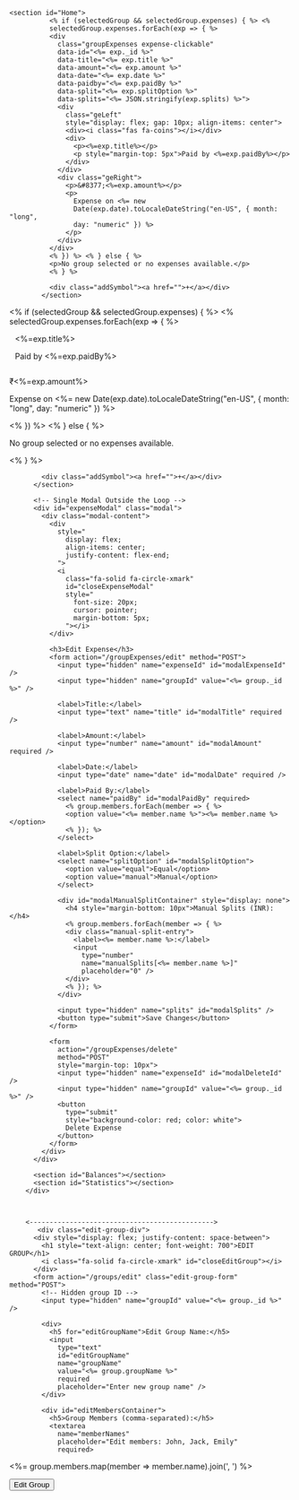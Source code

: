    <section id="Home">
              <% if (selectedGroup && selectedGroup.expenses) { %> <%
              selectedGroup.expenses.forEach(exp => { %>
              <div
                class="groupExpenses expense-clickable"
                data-id="<%= exp._id %>"
                data-title="<%= exp.title %>"
                data-amount="<%= exp.amount %>"
                data-date="<%= exp.date %>"
                data-paidby="<%= exp.paidBy %>"
                data-split="<%= exp.splitOption %>"
                data-splits="<%= JSON.stringify(exp.splits) %>">
                <div
                  class="geLeft"
                  style="display: flex; gap: 10px; align-items: center">
                  <div><i class="fas fa-coins"></i></div>
                  <div>
                    <p><%=exp.title%></p>
                    <p style="margin-top: 5px">Paid by <%=exp.paidBy%></p>
                  </div>
                </div>
                <div class="geRight">
                  <p>&#8377;<%=exp.amount%></p>
                  <p>
                    Expense on <%= new
                    Date(exp.date).toLocaleDateString("en-US", { month: "long",
                    day: "numeric" }) %>
                  </p>
                </div>
              </div>
              <% }) %> <% } else { %>
              <p>No group selected or no expenses available.</p>
              <% } %>

              <div class="addSymbol"><a href="">+</a></div>
            </section>

   <section id="Balances">
              <div class="balances-container">
                <div
                  style="
                    width: 100%;
                    height: auto;

                    display: flex;
                    align-items: center;
                    flex-direction: column;
                    gap: 10px;
                  ">
                  <% Object.keys(balances).forEach((person) => { %> <% const
                  amount = balances[person]; %>
                  <div
                    class="balance-card <%= amount >= 0 ? 'positive' : 'negative' %>">
                    <div class="balance-name"><%= person %></div>
                    <div class="balance-amount">
                      <%= amount >= 0 ? '+' : '-' %>₹<%=
                      Math.abs(amount).toFixed(0) %>
                    </div>
                  </div>
                  <% }) %>
                </div>
                <div class="settle-up-title">Settle up</div>
                <% Object.keys(owes).forEach((person) => { %> <%
                owes[person].forEach((debt) => { %>
                <div class="settle-row">
                  <span
                    ><%= person %> owes <strong><%= debt.to %></strong></span
                  >
                  <span class="settle-amount"
                    >₹<%= debt.amount.toFixed(0) %></span
                  >
                  <a href="/settle/<%= person %>" class="settle-btn">Settle</a>
                </div>
                <% }) %> <% }) %>
              </div>
            </section>

<---------------------------------------------------------------------->

<div class="gdBody" data-group="<%=selectedGroup%>">
          <section id="Home">
            <% if (selectedGroup && selectedGroup.expenses) { %> <%
            selectedGroup.expenses.forEach(exp => { %>
            <div
              class="groupExpenses expense-clickable"
              data-id="<%= exp._id %>"
              data-title="<%= exp.title %>"
              data-amount="<%= exp.amount %>"
              data-date="<%= exp.date %>"
              data-paidby="<%= exp.paidBy %>"
              data-split="<%= exp.splitOption %>"
              data-splits="<%= JSON.stringify(exp.splits) %>">
              <div
                class="geLeft"
                style="display: flex; gap: 10px; align-items: center">
                <div><i class="fas fa-coins"></i></div>
                <div>
                  <p><%=exp.title%></p>
                  <p style="margin-top: 5px">Paid by <%=exp.paidBy%></p>
                </div>
              </div>
              <div class="geRight">
                <p>&#8377;<%=exp.amount%></p>
                <p>
                  Expense on <%= new Date(exp.date).toLocaleDateString("en-US",
                  { month: "long", day: "numeric" }) %>
                </p>
              </div>
            </div>
            <% }) %> <% } else { %>
            <p>No group selected or no expenses available.</p>
            <% } %>

            <div class="addSymbol"><a href="">+</a></div>
          </section>

          <!-- Single Modal Outside the Loop -->
          <div id="expenseModal" class="modal">
            <div class="modal-content">
              <div
                style="
                  display: flex;
                  align-items: center;
                  justify-content: flex-end;
                ">
                <i
                  class="fa-solid fa-circle-xmark"
                  id="closeExpenseModal"
                  style="
                    font-size: 20px;
                    cursor: pointer;
                    margin-bottom: 5px;
                  "></i>
              </div>

              <h3>Edit Expense</h3>
              <form action="/groupExpenses/edit" method="POST">
                <input type="hidden" name="expenseId" id="modalExpenseId" />
                <input type="hidden" name="groupId" value="<%= group._id %>" />

                <label>Title:</label>
                <input type="text" name="title" id="modalTitle" required />

                <label>Amount:</label>
                <input type="number" name="amount" id="modalAmount" required />

                <label>Date:</label>
                <input type="date" name="date" id="modalDate" required />

                <label>Paid By:</label>
                <select name="paidBy" id="modalPaidBy" required>
                  <% group.members.forEach(member => { %>
                  <option value="<%= member.name %>"><%= member.name %></option>
                  <% }); %>
                </select>

                <label>Split Option:</label>
                <select name="splitOption" id="modalSplitOption">
                  <option value="equal">Equal</option>
                  <option value="manual">Manual</option>
                </select>

                <div id="modalManualSplitContainer" style="display: none">
                  <h4 style="margin-bottom: 10px">Manual Splits (INR):</h4>
                  <% group.members.forEach(member => { %>
                  <div class="manual-split-entry">
                    <label><%= member.name %>:</label>
                    <input
                      type="number"
                      name="manualSplits[<%= member.name %>]"
                      placeholder="0" />
                  </div>
                  <% }); %>
                </div>

                <input type="hidden" name="splits" id="modalSplits" />
                <button type="submit">Save Changes</button>
              </form>

              <form
                action="/groupExpenses/delete"
                method="POST"
                style="margin-top: 10px">
                <input type="hidden" name="expenseId" id="modalDeleteId" />
                <input type="hidden" name="groupId" value="<%= group._id %>" />
                <button
                  type="submit"
                  style="background-color: red; color: white">
                  Delete Expense
                </button>
              </form>
            </div>
          </div>

          <section id="Balances"></section>
          <section id="Statistics"></section>
        </div>



        <---------------------------------------------->
           <div class="edit-group-div">
          <div style="display: flex; justify-content: space-between">
            <h1 style="text-align: center; font-weight: 700">EDIT GROUP</h1>
            <i class="fa-solid fa-circle-xmark" id="closeEditGroup"></i>
          </div>
          <form action="/groups/edit" class="edit-group-form" method="POST">
            <!-- Hidden group ID -->
            <input type="hidden" name="groupId" value="<%= group._id %>" />

            <div>
              <h5 for="editGroupName">Edit Group Name:</h5>
              <input
                type="text"
                id="editGroupName"
                name="groupName"
                value="<%= group.groupName %>"
                required
                placeholder="Enter new group name" />
            </div>

            <div id="editMembersContainer">
              <h5>Group Members (comma-separated):</h5>
              <textarea
                name="memberNames"
                placeholder="Edit members: John, Jack, Emily"
                required>

<%= group.members.map(member => member.name).join(', ') %></textarea
              >
</div>
<button type="submit" class="editGroupBtn">Edit Group</button>
</form>
</div>

